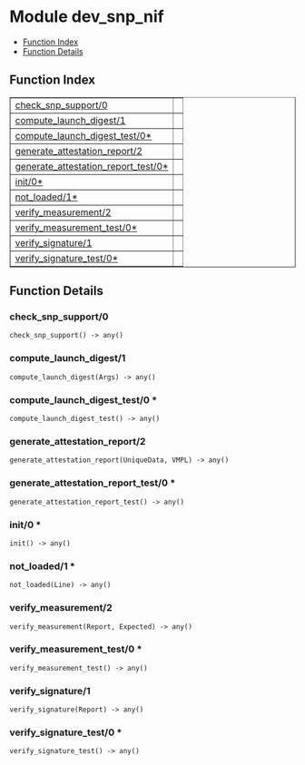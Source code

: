 

# Module dev_snp_nif #
* [Function Index](#index)
* [Function Details](#functions)

<a name="index"></a>

## Function Index ##


<table width="100%" border="1" cellspacing="0" cellpadding="2" summary="function index"><tr><td valign="top"><a href="#check_snp_support-0">check_snp_support/0</a></td><td></td></tr><tr><td valign="top"><a href="#compute_launch_digest-1">compute_launch_digest/1</a></td><td></td></tr><tr><td valign="top"><a href="#compute_launch_digest_test-0">compute_launch_digest_test/0*</a></td><td></td></tr><tr><td valign="top"><a href="#generate_attestation_report-2">generate_attestation_report/2</a></td><td></td></tr><tr><td valign="top"><a href="#generate_attestation_report_test-0">generate_attestation_report_test/0*</a></td><td></td></tr><tr><td valign="top"><a href="#init-0">init/0*</a></td><td></td></tr><tr><td valign="top"><a href="#not_loaded-1">not_loaded/1*</a></td><td></td></tr><tr><td valign="top"><a href="#verify_measurement-2">verify_measurement/2</a></td><td></td></tr><tr><td valign="top"><a href="#verify_measurement_test-0">verify_measurement_test/0*</a></td><td></td></tr><tr><td valign="top"><a href="#verify_signature-1">verify_signature/1</a></td><td></td></tr><tr><td valign="top"><a href="#verify_signature_test-0">verify_signature_test/0*</a></td><td></td></tr></table>


<a name="functions"></a>

## Function Details ##

<a name="check_snp_support-0"></a>

### check_snp_support/0 ###

`check_snp_support() -> any()`

<a name="compute_launch_digest-1"></a>

### compute_launch_digest/1 ###

`compute_launch_digest(Args) -> any()`

<a name="compute_launch_digest_test-0"></a>

### compute_launch_digest_test/0 * ###

`compute_launch_digest_test() -> any()`

<a name="generate_attestation_report-2"></a>

### generate_attestation_report/2 ###

`generate_attestation_report(UniqueData, VMPL) -> any()`

<a name="generate_attestation_report_test-0"></a>

### generate_attestation_report_test/0 * ###

`generate_attestation_report_test() -> any()`

<a name="init-0"></a>

### init/0 * ###

`init() -> any()`

<a name="not_loaded-1"></a>

### not_loaded/1 * ###

`not_loaded(Line) -> any()`

<a name="verify_measurement-2"></a>

### verify_measurement/2 ###

`verify_measurement(Report, Expected) -> any()`

<a name="verify_measurement_test-0"></a>

### verify_measurement_test/0 * ###

`verify_measurement_test() -> any()`

<a name="verify_signature-1"></a>

### verify_signature/1 ###

`verify_signature(Report) -> any()`

<a name="verify_signature_test-0"></a>

### verify_signature_test/0 * ###

`verify_signature_test() -> any()`

